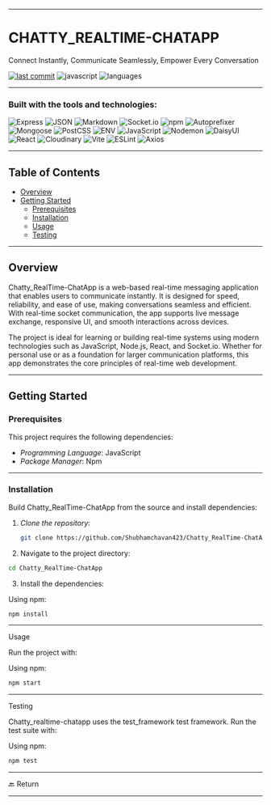 
---

# CHATTY_REALTIME-CHATAPP

Connect Instantly, Communicate Seamlessly, Empower Every Conversation

[![last commit](https://img.shields.io/github/last-commit/Shubhamchavan423/Chatty_RealTime-ChatApp?color=blue)](https://github.com/Shubhamchavan423/Chatty_RealTime-ChatApp)
![javascript](https://img.shields.io/badge/javascript-99.3%25-blue)
![languages](https://img.shields.io/badge/languages-3-informational)

---

### Built with the tools and technologies:

![Express](https://img.shields.io/badge/Express-black?logo=express&logoColor=white)
![JSON](https://img.shields.io/badge/JSON-000000?logo=json&logoColor=white)
![Markdown](https://img.shields.io/badge/Markdown-000000?logo=markdown)
![Socket.io](https://img.shields.io/badge/Socket.io-black?logo=socketdotio)
![npm](https://img.shields.io/badge/npm-CB3837?logo=npm&logoColor=white)
![Autoprefixer](https://img.shields.io/badge/Autoprefixer-DD3735?logo=autoprefixer&logoColor=white)
![Mongoose](https://img.shields.io/badge/Mongoose-880000?logo=mongoose)
![PostCSS](https://img.shields.io/badge/PostCSS-DD3A0A?logo=postcss)
![ENV](https://img.shields.io/badge/.ENV-yellowgreen)
![JavaScript](https://img.shields.io/badge/JavaScript-F7DF1E?logo=javascript&logoColor=black)
![Nodemon](https://img.shields.io/badge/Nodemon-76D04B?logo=nodemon&logoColor=white)
![DaisyUI](https://img.shields.io/badge/DaisyUI-ff4f8b?logo=daisyui)
![React](https://img.shields.io/badge/React-61DAFB?logo=react&logoColor=black)
![Cloudinary](https://img.shields.io/badge/Cloudinary-3448C5?logo=cloudinary)
![Vite](https://img.shields.io/badge/Vite-646CFF?logo=vite&logoColor=white)
![ESLint](https://img.shields.io/badge/ESLint-4B32C3?logo=eslint)
![Axios](https://img.shields.io/badge/Axios-5A29E4?logo=axios)

---

## Table of Contents

- [Overview](#overview)
- [Getting Started](#getting-started)
  - [Prerequisites](#prerequisites)
  - [Installation](#installation)
  - [Usage](#usage)
  - [Testing](#testing)

---

## Overview

Chatty_RealTime-ChatApp is a web-based real-time messaging application that enables users to communicate instantly. It is designed for speed, reliability, and ease of use, making conversations seamless and efficient. With real-time socket communication, the app supports live message exchange, responsive UI, and smooth interactions across devices.

The project is ideal for learning or building real-time systems using modern technologies such as JavaScript, Node.js, React, and Socket.io. Whether for personal use or as a foundation for larger communication platforms, this app demonstrates the core principles of real-time web development.




---

## Getting Started

### Prerequisites

This project requires the following dependencies:

- *Programming Language*: JavaScript  
- *Package Manager*: Npm

---

### Installation

Build Chatty_RealTime-ChatApp from the source and install dependencies:

1. *Clone the repository:*

   ```bash
   git clone https://github.com/Shubhamchavan423/Chatty_RealTime-ChatApp

2. Navigate to the project directory:
  ```bash
  cd Chatty_RealTime-ChatApp
```

3. Install the dependencies:

Using npm:
```bash
npm install

```


---

Usage

Run the project with:

Using npm:
```bash
npm start

```
---

Testing

Chatty_realtime-chatapp uses the test_framework test framework. Run the test suite with:

Using npm:
```bash
npm test
```

---

🔙 Return

---

